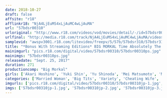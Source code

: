```yaml
---
date: 2018-10-27
draft: false
affsite: "r18"
afflinkr18: "NjA4LjEuMS4xLjAuMC4wLjAuMA"
url: "57bdsr00310"
urloriginal: "http://www.r18.com/videos/vod/movies/detail/-/id=57bdsr00310"
urlfinal: "http://media.r18.com/track/NjA4LjEuMS4xLjAuMC4wLjAuMA/videos/vod/movies/detail/-/id=57bdsr00310"
samplevid: "awspv3001.r18.com/litevideo/freepv/5/57b/57bdsr310/57bdsr310_dmb_w.mp4"
title: "*Bonus With Streaming Editions* BIG MORKAL Time Absolutely The Best Nookie Variety Specials Recommended By Professionals 8 Episodes! Special"
mainimgurl: "pics.r18.com/digital/video/57bdsr00310/57bdsr00310ps.jpg"
mainimgs: "57bdsr00310ps.jpg"
releasedate: "Sept. 25, 2017"
duration: 271
productioncomp: "Big Morkal"
girls: ['Akari Hoshino', 'Yuki Shin', 'Yu Shinoda', 'Mei Matsumoto', 'Mao Hamasaki', 'Kurea Hasumi', 'Ena Aisaki', 'Shiho Egami']
categories: ['Married Woman', 'Big Tits', 'Variety', 'Cheating Wife', 'Compilation', 'Over 4 Hours', 'Hi-Def', 'Sale (limited time)']
imgurls: ['pics.r18.com/digital/video/57bdsr00310/57bdsr00310jp-1.jpg', 'pics.r18.com/digital/video/57bdsr00310/57bdsr00310jp-2.jpg', 'pics.r18.com/digital/video/57bdsr00310/57bdsr00310jp-3.jpg', 'pics.r18.com/digital/video/57bdsr00310/57bdsr00310jp-4.jpg', 'pics.r18.com/digital/video/57bdsr00310/57bdsr00310jp-5.jpg', 'pics.r18.com/digital/video/57bdsr00310/57bdsr00310jp-6.jpg', 'pics.r18.com/digital/video/57bdsr00310/57bdsr00310jp-7.jpg', 'pics.r18.com/digital/video/57bdsr00310/57bdsr00310jp-8.jpg', 'pics.r18.com/digital/video/57bdsr00310/57bdsr00310jp-9.jpg', 'pics.r18.com/digital/video/57bdsr00310/57bdsr00310jp-10.jpg', 'pics.r18.com/digital/video/57bdsr00310/57bdsr00310jp-11.jpg', 'pics.r18.com/digital/video/57bdsr00310/57bdsr00310jp-12.jpg', 'pics.r18.com/digital/video/57bdsr00310/57bdsr00310jp-13.jpg', 'pics.r18.com/digital/video/57bdsr00310/57bdsr00310jp-14.jpg', 'pics.r18.com/digital/video/57bdsr00310/57bdsr00310jp-15.jpg', 'pics.r18.com/digital/video/57bdsr00310/57bdsr00310jp-16.jpg', 'pics.r18.com/digital/video/57bdsr00310/57bdsr00310jp-17.jpg', 'pics.r18.com/digital/video/57bdsr00310/57bdsr00310jp-18.jpg', 'pics.r18.com/digital/video/57bdsr00310/57bdsr00310jp-19.jpg', 'pics.r18.com/digital/video/57bdsr00310/57bdsr00310jp-20.jpg']
imgs: ['57bdsr00310jp-1.jpg', '57bdsr00310jp-2.jpg', '57bdsr00310jp-3.jpg', '57bdsr00310jp-4.jpg', '57bdsr00310jp-5.jpg', '57bdsr00310jp-6.jpg', '57bdsr00310jp-7.jpg', '57bdsr00310jp-8.jpg', '57bdsr00310jp-9.jpg', '57bdsr00310jp-10.jpg', '57bdsr00310jp-11.jpg', '57bdsr00310jp-12.jpg', '57bdsr00310jp-13.jpg', '57bdsr00310jp-14.jpg', '57bdsr00310jp-15.jpg', '57bdsr00310jp-16.jpg', '57bdsr00310jp-17.jpg', '57bdsr00310jp-18.jpg', '57bdsr00310jp-19.jpg', '57bdsr00310jp-20.jpg']
---
```

